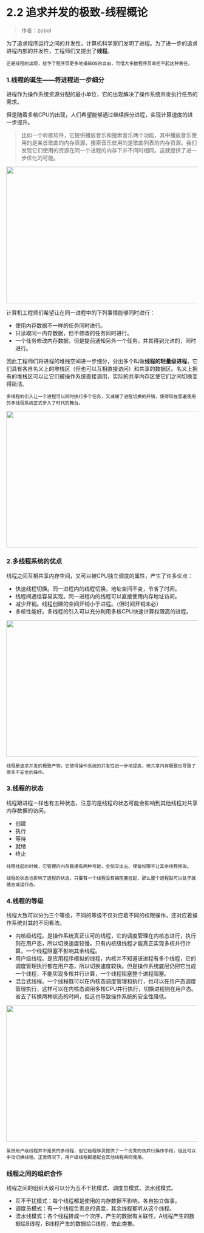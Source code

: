 
# 2.2 追求并发的极致-线程概论

>作者：zobol


为了追求程序运行之间的并发性，计算机科学家们发明了进程。为了进一步的追求进程内部的并发性，工程师们又提出了**线程**。
```
正是线程的出现，给予了程序员更多地操纵OS的自由，可惜大多数程序员承担不起这种责任。
```

### 1.线程的诞生——将进程进一步细分
进程作为操作系统资源分配的最小单位，它的出现解决了操作系统并发执行任务的需求。
  
但是随着多核CPU的出现，人们希望能够通过继续拆分进程，实现计算速度的进一步提升。
>比如一个听歌软件，它提供播放音乐和搜索音乐两个功能，其中播放音乐使用的是某首歌曲的内存资源，搜索音乐使用的是歌曲列表的内存资源。我们发现它们使用的资源在同一个进程的内存下并不同时相同。这就提供了进一步优化的可能。


<p align="center"><img width="600" height="360" src="/LearnOperatingSystem/Photo/11.jpg"></p>

计算机工程师们希望让在同一进程中的下列事情能够同时进行：
* 使用内存数据不一样的任务同时进行。
* 只读取同一内存数据，但不修改的任务同时进行。
* 一个任务修改内存数据，但是提前通知另外一个任务，并其得到允许的，同时进行。

因此工程师们将进程的堆栈空间进一步细分，分出多个叫做**线程的轻量级进程**，它们具有各自名义上的堆栈区（但也可以互相直接访问）和共享的数据区。名义上拥有的堆栈区可以让它们被操作系统直接调用，实际的共享内存区使它们之间切换变得简洁。

```
多线程的引入让一个进程可以同时执行多个任务，又减缓了进程切换的开销，使得现在普遍使用的多线程系统正式步入了时代的舞台。
```

<p align="center"><img width="600" height="360" src="/LearnOperatingSystem/Photo/12.jpg"></p>


### 2.多线程系统的优点
线程之间互相共享内存空间，又可以被CPU独立调度的属性，产生了许多优点：
* 快速线程切换。同一进程内的线程切换，地址空间不变，节省了时间。
* 线程间通信容易实现。同一进程内的线程可以直接使用内存地址访问。
* 减少开销。线程创建的空间开销小于进程。（但时间开销未必）
* 多核性能好。多线程的引入可以充分利用多核CPU快速计算权限高的进程。

<p align="center"><img width="600" height="360" src="/LearnOperatingSystem/Photo/13.jpg"></p>

```
线程是追求并发的极致产物，它使得操作系统的并发性进一步地提高，但共享内存极致也导致了很多不安全的操作。
```

### 3.线程的状态
线程跟进程一样也有五种状态，注意的是线程的状态可能会影响到其他线程对共享内存数据的访问。
* 创建
* 执行
* 等待
* 就绪
* 终止
```
线程挂起的时候，它管理的内存数据有两种可能，全部交出去、保留权限不让其余线程修改。
```
```
线程的状态也影响了进程的状态，只要有一个线程没有被阻塞挂起，那么整个进程就可以处于就绪态或运行态。
```

### 4.线程的等级
线程大致可以分为三个等级，不同的等级不仅对应着不同的权限操作，还对应着操作系统对其的不同看法。

* 内核级线程。是操作系统真正认可的线程，它的调度管理在内核态进行，执行则在用户态，所以切换速度较慢。只有内核级线程才能真正实现多核并行计算，一个线程阻塞不影响其余线程。
* 用户级线程。是应用程序模拟的线程，内核并不知道该进程有多个线程，它的调度管理执行都在用户态，所以切换速度较快。但是操作系统底层仍把它当成一个线程，不能实现多核并行计算，一个线程阻塞整个进程阻塞。
* 混合式线程。一个线程既可以在内核态调度管理和执行，也可以在用户态调度管理执行，这样可以在内核态调用多核CPU并行执行，切换进程则在用户态。省去了转换两种状态的时间，但这也导致操作系统的安全性降低。


<p align="center"><img width="600" height="360" src="/LearnOperatingSystem/Photo/14.jpg"></p>

```
虽然用户级线程并不是真的多线程，但它给程序员提供了一个优秀的伪并行操作手段，借此可以手动切换线程。正常情况下，用户级线程都是配合其他线程共同使用。
```


### 线程之间的组织合作
线程之间的组织大致可以分为互不干扰模式、调度员模式、流水线模式。
* 互不干扰模式：每个线程都是使用的内存数据不影响，各自独立做事。
* 调度员模式：有一个线程负责总的调度，其余线程都听从这个线程。
* 流水线模式：各个线程排成一个次序，产生的数据有关联性，A线程产生的数据给B线程，B线程产生的数据给C线程，依此类推。